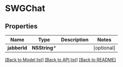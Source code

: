 # SWGChat

## Properties
Name | Type | Description | Notes
------------ | ------------- | ------------- | -------------
**jabberId** | **NSString*** |  | [optional] 

[[Back to Model list]](../README.md#documentation-for-models) [[Back to API list]](../README.md#documentation-for-api-endpoints) [[Back to README]](../README.md)


